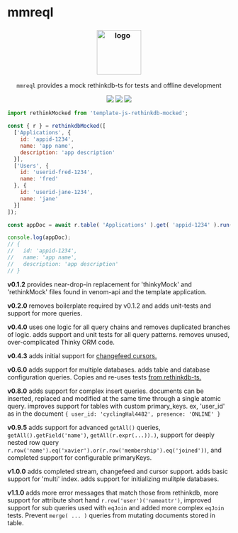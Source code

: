 # mmreql

<h3 align="center"><img src="https://i.imgur.com/yG2T2o4.jpg" alt="logo" height="100px"></h3>
<p align="center"><code>mmreql</code> provides a mock rethinkdb-ts for tests and offline development</p>

<p align="center">
<a href="https://www.npmjs.com/package/mmreql"><img src="https://img.shields.io/npm/v/mmreql"></a>
<a href="https://github.com/iambumblehead/mmreql/workflows"><img src="https://github.com/iambumblehead/mmreql/workflows/test/badge.svg"></a>
<a href="./LICENSE.md"><img src="https://img.shields.io/badge/license-ISC-blue.svg"></a>
</p>


```javascript
import rethinkMocked from 'template-js-rethinkdb-mocked';

const { r } = rethinkdbMocked([
  ['Applications', {
    id: 'appid-1234',
    name: 'app name',
    description: 'app description'
  }],
  ['Users', {
    id: 'userid-fred-1234',
    name: 'fred'
  }, {
    id: 'userid-jane-1234',
    name: 'jane'
  }]
]);

const appDoc = await r.table( 'Applications' ).get( 'appid-1234' ).run();

console.log(appDoc);
// {
//   id: 'appid-1234',
//   name: 'app name',
//   description: 'app description'
// }
```

**v0.1.2** provides near-drop-in replacement for 'thinkyMock' and 'rethinkMock' files found in venom-api and the template application.

**v0.2.0** removes boilerplate required by v0.1.2 and adds unit-tests and support for more queries.

**v0.4.0** uses one logic for all query chains and removes duplicated branches of logic. adds support and unit tests for all query patterns. removes unused, over-complicated Thinky ORM code.

**v0.4.3** adds initial support for [changefeed cursors.][1]

**v0.6.0** adds support for multiple databases. adds table and database configuration queries. Copies and re-uses tests [from rethinkdb-ts.][2]

**v0.8.0** adds support for complex insert queries. documents can be inserted, replaced and modified at the same time through a single atomic query. improves support for tables with custom primary_keys. ex, 'user_id' as in the document `{ user_id: 'cyclingHal4482', presence: 'ONLINE' }`
 
**v0.9.5** adds support for advanced `getAll()` queries, `getAll().getField('name')`, `getAll(r.expr(...)).)`, support for deeply nested row query `r.row('name').eq('xavier').or(r.row('membership').eq('joined'))`, and completed support for configurable primaryKeys.

**v1.0.0** adds completed stream, changefeed and cursor support. adds basic support for 'multi' index. adds support for initializing mulitple databases.

**v1.1.0** adds more error messages that match those from rethinkdb, more support for attribute short hand `r.row('user')('nameattr')`, improved support for sub queries used with `eqJoin` and added more complex `eqJoin` tests. Prevent `merge( ... )` queries from mutating documents stored in table.


[0]: ./spec/template-js-rethinkdb-mocked-thinky.spec.js
[1]: https://rethinkdb.com/docs/changefeeds/javascript/
[2]: https://github.com/rethinkdb/rethinkdb-ts/blob/main/test/manipulating-tables.ts
